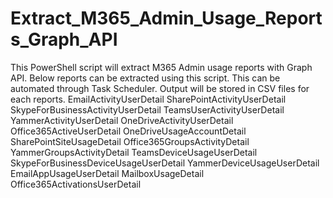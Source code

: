 # Extract_M365_Admin_Usage_Reports_Graph_API
This PowerShell script will extract M365 Admin usage reports with Graph API.
Below reports can be extracted using this script. This can be automated through Task Scheduler. Output will be stored in CSV files for each reports.
  EmailActivityUserDetail
  SharePointActivityUserDetail
  SkypeForBusinessActivityUserDetail
  TeamsUserActivityUserDetail
  YammerActivityUserDetail
  OneDriveActivityUserDetail
  Office365ActiveUserDetail
  OneDriveUsageAccountDetail
  SharePointSiteUsageDetail
  Office365GroupsActivityDetail
  YammerGroupsActivityDetail
  TeamsDeviceUsageUserDetail
  SkypeForBusinessDeviceUsageUserDetail
  YammerDeviceUsageUserDetail
  EmailAppUsageUserDetail
  MailboxUsageDetail
  Office365ActivationsUserDetail
